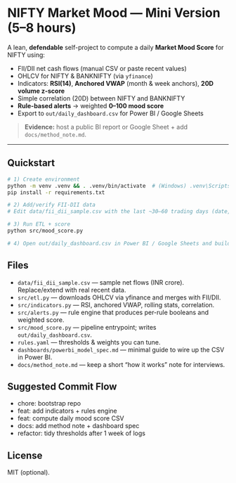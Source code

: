 # NIFTY Market Mood — Mini Version (5–8 hours)

A lean, **defendable** self-project to compute a daily **Market Mood Score** for NIFTY using:
- FII/DII net cash flows (manual CSV or paste recent values)
- OHLCV for NIFTY & BANKNIFTY (via `yfinance`)
- Indicators: **RSI(14)**, **Anchored VWAP** (month & week anchors), **20D volume z-score**
- Simple correlation (20D) between NIFTY and BANKNIFTY
- **Rule-based alerts** → weighted **0–100 mood score**
- Export to `out/daily_dashboard.csv` for Power BI / Google Sheets

> **Evidence:** host a public BI report or Google Sheet + add `docs/method_note.md`.

---

## Quickstart

```bash
# 1) Create environment
python -m venv .venv && . .venv/bin/activate  # (Windows) .venv\Scripts\activate
pip install -r requirements.txt

# 2) Add/verify FII-DII data
# Edit data/fii_dii_sample.csv with the last ~30–60 trading days (date,fii_cash_net_cr,dii_cash_net_cr)

# 3) Run ETL + score
python src/mood_score.py

# 4) Open out/daily_dashboard.csv in Power BI / Google Sheets and build a mini dashboard.
```

## Files

- `data/fii_dii_sample.csv` — sample net flows (INR crore). Replace/extend with real recent data.
- `src/etl.py` — downloads OHLCV via yfinance and merges with FII/DII.
- `src/indicators.py` — RSI, anchored VWAP, rolling stats, correlation.
- `src/alerts.py` — rule engine that produces per-rule booleans and weighted score.
- `src/mood_score.py` — pipeline entrypoint; writes `out/daily_dashboard.csv`.
- `rules.yaml` — thresholds & weights you can tune.
- `dashboards/powerbi_model_spec.md` — minimal guide to wire up the CSV in Power BI.
- `docs/method_note.md` — keep a short “how it works” note for interviews.

## Suggested Commit Flow

- chore: bootstrap repo
- feat: add indicators + rules engine
- feat: compute daily mood score CSV
- docs: add method note + dashboard spec
- refactor: tidy thresholds after 1 week of logs

## License

MIT (optional).
